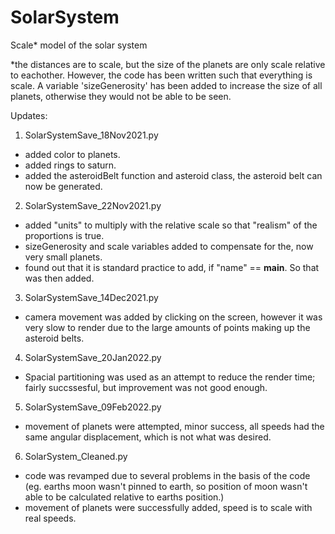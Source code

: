 # SolarSystem
Scale* model of the solar system

*the distances are to scale, but the size of the planets are only scale relative to eachother. However, the code has been written such that everything is scale. 
A variable 'sizeGenerosity' has been added to increase the size of all planets, otherwise they would not be able to be seen.

Updates:

1) SolarSystemSave_18Nov2021.py
- added color to planets.
- added rings to saturn.
- added the asteroidBelt function and asteroid class, the asteroid belt can now be generated.

2) SolarSystemSave_22Nov2021.py
- added "units" to multiply with the relative scale so that "realism" of the proportions is true.
- sizeGenerosity and scale variables added to compensate for the, now very small planets.
- found out that it is standard practice to add, if "name" == __main__. So that was then added.

3) SolarSystemSave_14Dec2021.py
- camera movement was added by clicking on the screen, however it was very slow to render due to the large amounts of points making up the asteroid belts.

4) SolarSystemSave_20Jan2022.py
- Spacial partitioning was used as an attempt to reduce the render time; fairly succssesful, but improvement was not good enough.

5) SolarSystemSave_09Feb2022.py
- movement of planets were attempted, minor success, all speeds had the same angular displacement, which is not what was desired.


6) SolarSystem_Cleaned.py
- code was revamped due to several problems in the basis of the code (eg. earths moon wasn't pinned to earth, so position of moon wasn't able to be calculated relative to earths position.)
- movement of planets were successfully added, speed is to scale with real speeds.
